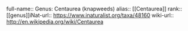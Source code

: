 

full-name:: Genus: Centaurea (knapweeds)
alias:: [[Centaurea]]
rank:: [[genus]]iNat-url:: https://www.inaturalist.org/taxa/48160
wiki-url:: http://en.wikipedia.org/wiki/Centaurea